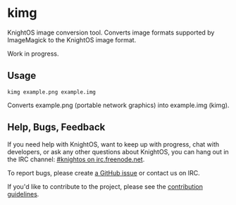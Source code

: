 

# kimg

KnightOS image conversion tool. Converts image formats supported by ImageMagick to the KnightOS image format.

Work in progress.

## Usage

	kimg example.png example.img

Converts example.png (portable network graphics) into example.img (kimg).


## Help, Bugs, Feedback

If you need help with KnightOS, want to keep up with progress, chat with
developers, or ask any other questions about KnightOS, you can hang out in the
IRC channel: [#knightos on irc.freenode.net](http://webchat.freenode.net/?channels=knightos).
 
To report bugs, please create [a GitHub issue](https://github.com/KnightOS/KnightOS/issues/new) or contact us on IRC.
 
If you'd like to contribute to the project, please see the [contribution guidelines](http://www.knightos.org/contributing).
